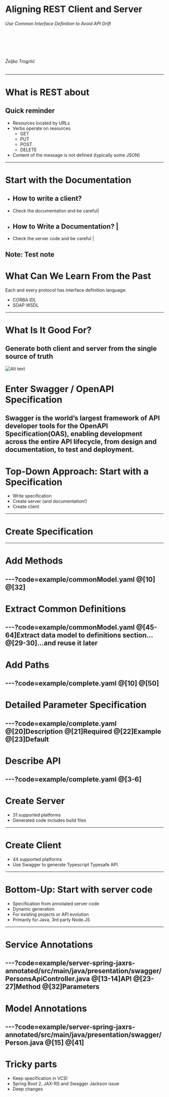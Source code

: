 Aligning REST Client and Server
==============

###### Use Common Interface Definition to Avoid API Drift
<BR><BR><BR>
###### Željko Trogrlić
---
# What is REST about
## Quick reminder
* Resources located by URLs
* Verbs operate on resources
  * GET
  * PUT
  * POST
  * DELETE
* Content of the message is not defined (typically some JSON)
---
# Start with the Documentation
- ## How to write a client?
- Check the documentation and be careful|
- ## How to Write a Documentation?      |
- Check the server code and be careful  |

Note:
Test note
---
# What Can We Learn From the Past
Each and every protocol has interface definition language:
* CORBA IDL
* SOAP WSDL
---
# What Is It Good For?
Generate both client and server from the single source of truth
---
![Alt text](http://github.com/OAI/OpenAPI-Style-Guide/raw/master/graphics/bitmap/OpenAPI_Logo_Pantone.png "Logo")
# Enter Swagger / OpenAPI Specification
Swagger is the world’s largest framework of API developer tools 
for the OpenAPI Specification(OAS),
enabling development across the entire API lifecycle,
from design and documentation, to test and deployment.
---
# Top-Down Approach: Start with a Specification
* Write specification
* Create server (and documentation!)
* Create client
---
# Create Specification
---
# Add Methods
---?code=example/commonModel.yaml
@[10]
@[32]
---
# Extract Common Definitions
---?code=example/commonModel.yaml
@[45-64]Extract data model to definitions section...
@[29-30]...and reuse it later
---
# Add Paths
---?code=example/complete.yaml
@[10]
@[50]
---
# Detailed Parameter Specification
---?code=example/complete.yaml
@[20]Description
@[21]Required
@[22]Example
@[23]Default
---
# Describe API
---?code=example/complete.yaml
@[3-6]
---
# Create Server
* 31 supported platforms
* Generated code includes build files
---
# Create Client
* 44 supported platforms
* Use Swagger to generate Typescript Typesafe API
---
# Bottom-Up: Start with server code
* Specification from annotated server code
* Dynamic generation
* For existing projects or API evolution
* Primarily for Java, 3rd party Node.JS
---
# Service Annotations
---?code=example/server-spring-jaxrs-annotated/src/main/java/presentation/swagger/PersonsApiController.java
@[13-14]API
@[23-27]Method
@[32]Parameters
---
# Model Annotations
---?code=example/server-spring-jaxrs-annotated/src/main/java/presentation/swagger/Person.java
@[15]
@[41]
---
# Tricky parts
* Keep specification in VCS!
* Spring Boot 2, JAX-RS and Swagger Jackson issue
* Deep changes
